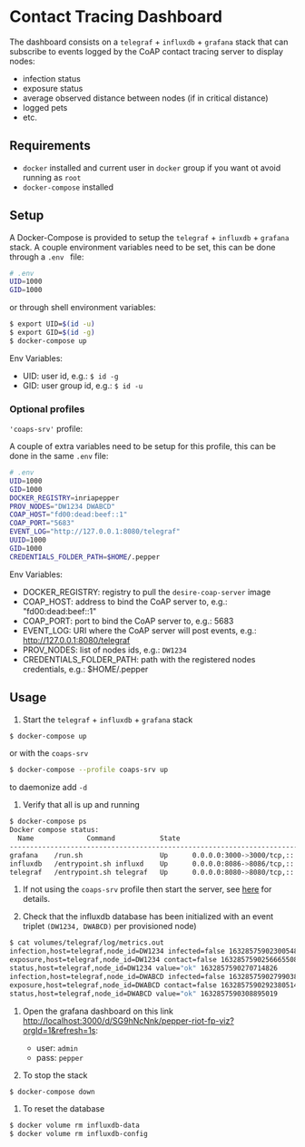 # Contact Tracing Dashboard

The dashboard consists on a `telegraf` + `influxdb` + `grafana` stack that can subscribe to events logged by the CoAP contact tracing server to display nodes:

- infection status
- exposure status
- average observed distance between nodes (if in critical distance)
- logged pets
- etc.

## Requirements

- `docker` installed and current user in `docker` group if you want ot avoid running as `root`
- `docker-compose` installed

## Setup

A Docker-Compose is provided to setup the `telegraf` + `influxdb` + `grafana` stack.
A couple environment variables need to be set, this can be done through a `.env ` file:

```bash
# .env
UID=1000
GID=1000
```

or through shell environment variables:

```bash
$ export UID=$(id -u)
$ export GID=$(id -g)
$ docker-compose up
```

Env Variables:

- UID: user id, e.g.: `$ id -g`
- GID: user group id, e.g.: `$ id -u`

### Optional profiles

`'coaps-srv'` profile:

A couple of extra variables need to be setup for this profile, this can be done
in the same `.env` file:

```bash
# .env
UID=1000
GID=1000
DOCKER_REGISTRY=inriapepper
PROV_NODES="DW1234 DWABCD"
COAP_HOST="fd00:dead:beef::1"
COAP_PORT="5683"
EVENT_LOG="http://127.0.0.1:8080/telegraf"
UUID=1000
GID=1000
CREDENTIALS_FOLDER_PATH=$HOME/.pepper
```

Env Variables:

- DOCKER_REGISTRY: registry to pull the `desire-coap-server` image
- COAP_HOST: address to bind the CoAP server to, e.g.: "fd00:dead:beef::1"
- COAP_PORT: port to bind the CoAP server to, e.g.: 5683
- EVENT_LOG: URI where the CoAP server will post events, e.g.: http://127.0.0.1:8080/telegraf
- PROV_NODES: list of nodes ids, e.g.: `DW1234`
- CREDENTIALS_FOLDER_PATH: path with the registered nodes credentials, e.g.: $HOME/.pepper

## Usage

1. Start the `telegraf` + `influxdb` + `grafana` stack

```bash
$ docker-compose up
```

or with the `coaps-srv`

```bash
$ docker-compose --profile coaps-srv up
```

to daemonize add `-d`

1. Verify that all is up and running

```bash
$ docker-compose ps
Docker compose status:
  Name             Command           State                                   Ports
-------------------------------------------------------------------------------------------------------------------
grafana    /run.sh                   Up      0.0.0.0:3000->3000/tcp,:::3000->3000/tcp
influxdb   /entrypoint.sh influxd    Up      0.0.0.0:8086->8086/tcp,:::8086->8086/tcp
telegraf   /entrypoint.sh telegraf   Up      0.0.0.0:8080->8080/tcp,:::8080->8080/tcp, 8092/udp, 8094/tcp, 8125/udp
```

1. If not using the `coaps-srv` profile then start the server, see [here](../desire_coap_server/README.md) for details.

1. Check that the influxdb database has been initialized with an event triplet `(DW1234, DWABCD)` per provisioned node)
```bash
$ cat volumes/telegraf/log/metrics.out
infection,host=telegraf,node_id=DW1234 infected=false 1632857590230054864
exposure,host=telegraf,node_id=DW1234 contact=false 1632857590256665508
status,host=telegraf,node_id=DW1234 value="ok" 1632857590270714826
infection,host=telegraf,node_id=DWABCD infected=false 1632857590279903850
exposure,host=telegraf,node_id=DWABCD contact=false 1632857590292380514
status,host=telegraf,node_id=DWABCD value="ok" 1632857590308895019
```

1. Open the grafana dashboard on this link [http://localhost:3000/d/SG9hNcNnk/pepper-riot-fp-viz?orgId=1&refresh=1s](http://localhost:3000/d/SG9hNcNnk/pepper-riot-fp-viz?orgId=1&refresh=1s):
    - user: `admin`
    - pass: `pepper`


1. To stop the stack

```bash
$ docker-compose down
```

1. To reset the database

```bash
$ docker volume rm influxdb-data
$ docker volume rm influxdb-config
```
